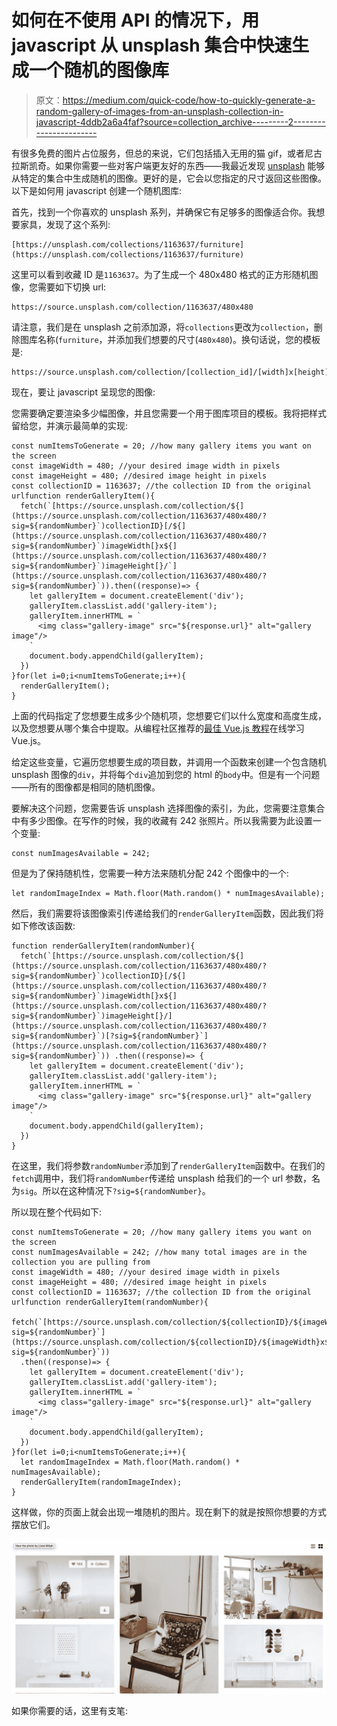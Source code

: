 # 如何在不使用 API 的情况下，用 javascript 从 unsplash 集合中快速生成一个随机的图像库

> 原文：<https://medium.com/quick-code/how-to-quickly-generate-a-random-gallery-of-images-from-an-unsplash-collection-in-javascript-4ddb2a6a4faf?source=collection_archive---------2----------------------->

有很多免费的图片占位服务，但总的来说，它们包括插入无用的猫 gif，或者尼古拉斯凯奇。如果你需要一些对客户端更友好的东西——我最近发现 [unsplash](http://unsplash.com) 能够从特定的集合中生成随机的图像。更好的是，它会以您指定的尺寸返回这些图像。以下是如何用 javascript 创建一个随机图库:

首先，找到一个你喜欢的 unsplash 系列，并确保它有足够多的图像适合你。我想要家具，发现了这个系列:

```
[https://unsplash.com/collections/1163637/furniture](https://unsplash.com/collections/1163637/furniture)
```

这里可以看到收藏 ID 是`1163637`。为了生成一个 480x480 格式的正方形随机图像，您需要如下切换 url:

```
https://source.unsplash.com/collection/1163637/480x480
```

请注意，我们是在 unsplash 之前添加源，将`collections`更改为`collection`，删除图库名称(`furniture`，并添加我们想要的尺寸(`480x480`)。换句话说，您的模板是:

```
https://source.unsplash.com/collection/[collection_id]/[width]x[height]
```

现在，要让 javascript 呈现您的图像:

您需要确定要渲染多少幅图像，并且您需要一个用于图库项目的模板。我将把样式留给您，并演示最简单的实现:

```
const numItemsToGenerate = 20; //how many gallery items you want on the screen
const imageWidth = 480; //your desired image width in pixels
const imageHeight = 480; //desired image height in pixels
const collectionID = 1163637; //the collection ID from the original urlfunction renderGalleryItem(){
  fetch(`[https://source.unsplash.com/collection/${](https://source.unsplash.com/collection/1163637/480x480/?sig=${randomNumber}`)collectionID}[/${](https://source.unsplash.com/collection/1163637/480x480/?sig=${randomNumber}`)imageWidth[}x${](https://source.unsplash.com/collection/1163637/480x480/?sig=${randomNumber}`)imageHeight[}/`](https://source.unsplash.com/collection/1163637/480x480/?sig=${randomNumber}`)).then((response)=> {    
    let galleryItem = document.createElement('div');
    galleryItem.classList.add('gallery-item');
    galleryItem.innerHTML = `
      <img class="gallery-image" src="${response.url}" alt="gallery image"/>
    `
    document.body.appendChild(galleryItem);
  }) 
}for(let i=0;i<numItemsToGenerate;i++){
  renderGalleryItem();
}
```

上面的代码指定了您想要生成多少个随机项，您想要它们以什么宽度和高度生成，以及您想要从哪个集合中提取。从编程社区推荐的[最佳 Vue.js 教程](https://blog.coursesity.com/best-vuejs-tutorials/)在线学习 Vue.js。

给定这些变量，它遍历您想要生成的项目数，并调用一个函数来创建一个包含随机 unsplash 图像的`div`，并将每个`div`追加到您的 html 的`body`中。但是有一个问题——所有的图像都是相同的随机图像。

要解决这个问题，您需要告诉 unsplash 选择图像的索引，为此，您需要注意集合中有多少图像。在写作的时候，我的收藏有 242 张照片。所以我需要为此设置一个变量:

```
const numImagesAvailable = 242;
```

但是为了保持随机性，您需要一种方法来随机分配 242 个图像中的一个:

```
let randomImageIndex = Math.floor(Math.random() * numImagesAvailable);
```

然后，我们需要将该图像索引传递给我们的`renderGalleryItem`函数，因此我们将如下修改该函数:

```
function renderGalleryItem(randomNumber){
  fetch(`[https://source.unsplash.com/collection/${](https://source.unsplash.com/collection/1163637/480x480/?sig=${randomNumber}`)collectionID}[/${](https://source.unsplash.com/collection/1163637/480x480/?sig=${randomNumber}`)imageWidth[}x${](https://source.unsplash.com/collection/1163637/480x480/?sig=${randomNumber}`)imageHeight[}/](https://source.unsplash.com/collection/1163637/480x480/?sig=${randomNumber}`)[?sig=${randomNumber}`](https://source.unsplash.com/collection/1163637/480x480/?sig=${randomNumber}`)) .then((response)=> {    
    let galleryItem = document.createElement('div');
    galleryItem.classList.add('gallery-item');
    galleryItem.innerHTML = `
      <img class="gallery-image" src="${response.url}" alt="gallery image"/>
    `
    document.body.appendChild(galleryItem);
  })
}
```

在这里，我们将参数`randomNumber`添加到了`renderGalleryItem`函数中。在我们的`fetch`调用中，我们将`randomNumber`传递给 unsplash 给我们的一个 url 参数，名为`sig`。所以在这种情况下`?sig=${randomNumber}`。

所以现在整个代码如下:

```
const numItemsToGenerate = 20; //how many gallery items you want on the screen
const numImagesAvailable = 242; //how many total images are in the collection you are pulling from
const imageWidth = 480; //your desired image width in pixels
const imageHeight = 480; //desired image height in pixels
const collectionID = 1163637; //the collection ID from the original urlfunction renderGalleryItem(randomNumber){
   fetch(`[https://source.unsplash.com/collection/${collectionID}/${imageWidth}x${imageHeight}/?sig=${randomNumber}`](https://source.unsplash.com/collection/${collectionID}/${imageWidth}x${imageHeight}/?sig=${randomNumber}`)) 
  .then((response)=> {    
    let galleryItem = document.createElement('div');
    galleryItem.classList.add('gallery-item');
    galleryItem.innerHTML = `
      <img class="gallery-image" src="${response.url}" alt="gallery image"/>
    `
    document.body.appendChild(galleryItem);
  })
}for(let i=0;i<numItemsToGenerate;i++){
  let randomImageIndex = Math.floor(Math.random() * numImagesAvailable);
  renderGalleryItem(randomImageIndex);
}
```

这样做，你的页面上就会出现一堆随机的图片。现在剩下的就是按照你想要的方式摆放它们。

![](img/4a909cdf571ec3af505efdfc6acae51b.png)

如果你需要的话，这里有支笔: